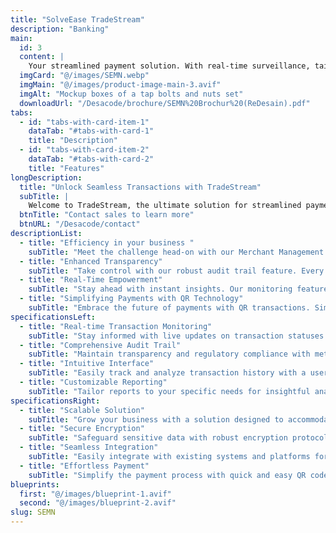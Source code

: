 ```yaml
---
title: "SolveEase TradeStream"
description: "Banking"
main:
  id: 3
  content: |
    Your streamlined payment solution. With real-time surveillance, tailored insights, and fortified security, TradeStream simplifies transactions for customers and boosts efficiency for merchants. Experience seamless integration and effortless payments with TradeStream.
  imgCard: "@/images/SEMN.webp"
  imgMain: "@/images/product-image-main-3.avif"
  imgAlt: "Mockup boxes of a tap bolts and nuts set"
  downloadUrl: "/Desacode/brochure/SEMN%20Brochur%20(ReDesain).pdf"
tabs:
  - id: "tabs-with-card-item-1"
    dataTab: "#tabs-with-card-1"
    title: "Description"
  - id: "tabs-with-card-item-2"
    dataTab: "#tabs-with-card-2"
    title: "Features"
longDescription:
  title: "Unlock Seamless Transactions with TradeStream"
  subTitle: |
    Welcome to TradeStream, the ultimate solution for streamlined payment management. Seamlessly integrating cutting-edge technology with user-friendly features, TradeStream is here to revolutionize how you manage your transactions. Explore the key features and benefits below to discover the power of TradeStream.
  btnTitle: "Contact sales to learn more"
  btnURL: "/Desacode/contact"
descriptionList:
  - title: "Efficiency in your business "
    subTitle: "Meet the challenge head-on with our Merchant Management app. In today's fast-paced digital world, meeting payment demands is tough, but fear not. Our solution streamlines your business operations, offering intuitive features to manage inventory, orders, and customers efficiently. Tailored payment options, from traditional POS to cutting-edge SoftPOS and QR-based transactions, simplify complexity and elevate efficiency."
  - title: "Enhanced Transparency"
    subTitle: "Take control with our robust audit trail feature. Every transaction and modification is meticulously logged for peace of mind and compliance. Our user-friendly interface makes tracking and analyzing transaction history effortless, ensuring transparency and accountability are always accessible."
  - title: "Real-Time Empowerment"
    subTitle: "Stay ahead with instant insights. Our monitoring feature keeps you informed and in command, facilitating seamless operations around the clock. With live updates and intuitive interfaces, track performance, identify irregularities, and take proactive measures effortlessly. Experience the transformative power of real-time monitoring for smarter, faster decisions."
  - title: "Simplifying Payments with QR Technology"
    subTitle: "Embrace the future of payments with QR transactions. Simply scan, pay, and go – it's that easy. Enjoy the convenience and security of QR technology for effortless transactions, whether in-store or on the move. Bid farewell to cash and cards, and welcome the simplicity of QR transactions."
specificationsLeft:
  - title: "Real-time Transaction Monitoring"
    subTitle: "Stay informed with live updates on transaction statuses for seamless operations."
  - title: "Comprehensive Audit Trail"
    subTitle: "Maintain transparency and regulatory compliance with meticulous recording of every transaction and change."
  - title: "Intuitive Interface"
    subTitle: "Easily track and analyze transaction history with a user-friendly interface."
  - title: "Customizable Reporting"
    subTitle: "Tailor reports to your specific needs for insightful analysis and decision-making."
specificationsRight:
  - title: "Scalable Solution"
    subTitle: "Grow your business with a solution designed to accommodate increasing transaction volumes effortlessly."
  - title: "Secure Encryption"
    subTitle: "Safeguard sensitive data with robust encryption protocols for peace of mind."
  - title: "Seamless Integration"
    subTitle: "Easily integrate with existing systems and platforms for enhanced efficiency and productivity."
  - title: "Effortless Payment"
    subTitle: "Simplify the payment process with quick and easy QR code scanning, eliminating the need for physical cash or cards."
blueprints:
  first: "@/images/blueprint-1.avif"
  second: "@/images/blueprint-2.avif"
slug: SEMN    
---
```

